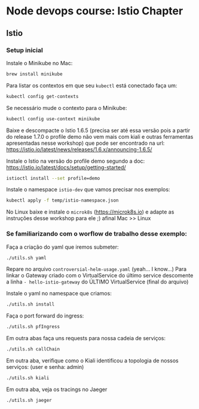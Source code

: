 # Node devops course: Istio Chapter

## Istio

### Setup inicial

Instale o Minikube no Mac:
```sh
brew install minikube
```

Para listar os contextos em que seu `kubectl` está conectado faça um:

```sh
kubectl config get-contexts
```

Se necessário mude o contexto para o Minikube:

```sh
kubectl config use-context minikube
```

Baixe e descompacte o Istio 1.6.5 (precisa ser até essa versão pois a partir do release 1.7.0 o profile demo não vem mais com kiali e outras ferramentas apresentadas nesse workshop) que pode ser encontrado na url: https://istio.io/latest/news/releases/1.6.x/announcing-1.6.5/

Instale o Istio na versão do profile demo segundo a doc: https://istio.io/latest/docs/setup/getting-started/

```sh
istioctl install --set profile=demo
```

Instale o namespace `istio-dev` que vamos precisar nos exemplos:

```sh
kubectl apply -f temp/istio-namespace.json
```

No Linux baixe e instale o `microk8s` (https://microk8s.io) e adapte as instruções desse workshop para ele ;) afinal Mac >> Linux

### Se familiarizando com o worflow de trabalho desse exemplo:

Faça a criação do yaml que iremos submeter:

```sh
./utils.sh yaml
```

Repare no arquivo `controversial-helm-usage.yaml` (yeah... I know...)
Para linkar o Gateway criado com o VirtualService do último service descomente a linha `- hello-istio-gateway` do ÚLTIMO VirtualService (final do arquivo)

Instale o yaml no namespace que criamos:

```sh
./utils.sh install
```

Faça o port forward do ingress:

```sh
./utils.sh pfIngress
```

Em outra abas faça uns requests para nossa cadeia de serviços:

```sh
./utils.sh callChain
```

Em outra aba, verifique como o Kiali identificou a topologia de nossos serviços: (user e senha: admin)

```sh
./utils.sh kiali
```

Em outra aba, veja os tracings no Jaeger

```sh
./utils.sh jaeger
```